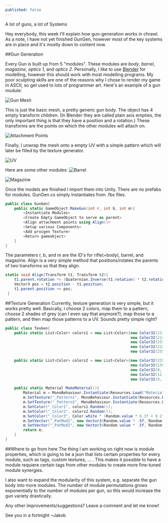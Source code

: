 ```yaml
---
published: false
---
```


A lot of guns, a lot of Systems

<!--excerpt-->

Hey everybody, this week I'll explain how gun-generation works in chrawl. As a note, I have not yet finished GunGen, however most of the key systems are in place and it's mostly down to content now.


##Gun Generation

Every Gun is built up from 5 "modules". These modules are *body*, *barrel*, *magazine*, *optics 1*, and *optics 2*. Personally, I like to use [Blender](http://www.blender.org) for modelling, however this should work with most modelling programs. My poor sculpting skills are one of the reasons why I chose to render my game in ASCII, so get used to lots of programmer art. Here's an example of a gun module:

![Gun Mesh](http://imgur.com/N4pgWzs.png)

This is just the basic mesh, a pretty generic gun body. The object has 4 empty transform children. (In Blender they are called plain axis empties, the only important thing is that they have a position and a rotation.) These transforms are the points on which the other modules will attach on. 

![Attachment Points](http://imgur.com/84mNUh4.png)

Finally, I unwrap the mesh onto a empty UV with a simple pattern which will later be filled by the texture generator. 

![UV](http://imgur.com/PypsH3i.png)

Here are some other modules:
![Barrel](http://imgur.com/oU5FYxP.png)

![Magazine](http://imgur.com/L7pUySr.png)

Once the models are finished I import them into Unity. There are no prefabs for modules. GunGen.cs simply instantiates from .fbx files.

```c#
public class GunGen{
	public static GameObject MakeGun(int r, int b, int m){
		<Instantiate Modules>
		<Create Empty GameObject to serve as parent>
        <Align attachment points using Align()>
		<Setup various Components>
        <Add procgen Texture>
        <Return gameobject>
    }
}
```

The parameters r, b, and m are the ID's for rifle(=body), barrel, and magazine. 
Align is a very simple method that positions/rotates the parents of two transforms so that they align.

```c#
static void Align(Transform t1, Transform t2){
	t1.parent.rotation *= (Quaternion.Inverse(t1.rotation) * t2.rotation);
	Vector3 pos = t2.position - t1.position;
	t1.parent.position += pos;
 }
```

##Texture Generation
Currently, texture generation is very simple, but it works pretty well. Basically, I choose 2 colors, map them to a pattern, choose 2 shades of grey (can I even say that anymore?), map those to a pattern, and then map those patterns to a UV. Sounds pretty simple right?

```c#
public class TexGen{
	public static List<Color> colors1 = new List<Color>{new Color32(23, 255, 0, 255),
														new Color32(214, 232, 12, 255), 
														new Color32(255, 200, 0, 255),
														new Color32(232, 127, 12, 255),
														new Color32(255, 45, 0, 255)};

	public static List<Color> colors2 = new List<Color>{new Color32(255, 0, 168, 255),
														new Color32(130, 12, 232, 255), 
														new Color32(0, 28, 255, 255), 
														new Color32(12, 174, 232, 255),
														new Color32(0, 255, 156, 255)};

	public static Material MakeMaterial(){
		Material m = MonoBehaviour.Instantiate(Resources.Load("Materials/Basic/ProcTex")) as Material;
		m.SetTexture("_Pattern1", MonoBehaviour.Instantiate(Resources.Load("Sprites/ProcTex/Patterns1/pat0"+((int)(Random.value * 5)+1))) as Texture2D);
		m.SetTexture("_Pattern2", MonoBehaviour.Instantiate(Resources.Load("Sprites/ProcTex/Patterns2/pat0"+((int)(Random.value * 2)+1))) as Texture2D);
		m.SetColor("_Color1", colors1.Random());
		m.SetColor("_Color2", colors2.Random());
		m.SetColor("_Color3", Color.white * (Random.value * 0.3f + 0.2f));
		m.SetVector("_PatMod1", new Vector3(Random.value * .5f, Random.value * .5f, Mathf.Max(1f, Random.value * 4f)));
		m.SetVector("_PatMod2", new Vector3(Random.value * .5f, Random.value * .5f, Mathf.Max(4, Random.value * 10f)));
		return m;
	}
}
```

##Where to go from here
The thing I am working on right now is module properties, which is going to be a json that lists certain properties for every module, such as tags, custom textures, ... . This makes it possible to have a module requiere certain tags from other modules to create more fine-tuned module synergies. 

I also want to expand the modularity of this system, e.g. separate the gun body into more modules. The number of module permutations grows exponentially to the number of modules per gun, so this would increase the gun variety drastically.

Any other improvements/suggestions? Leave a comment and let me know!

See you in a fortnight
~Jakob
